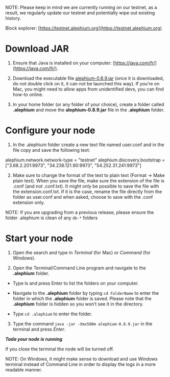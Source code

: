 NOTE: Please keep in mind we are currently running on our testnet, as a result, we regularly update our testnet and potentially wipe out existing history.

Block explorer: [https://testnet.alephium.org](https://testnet.alephium.org)

# Download JAR

1. Ensure that Java is installed on your computer: [https://java.com/fr/](https://java.com/fr/).

2. Download the executable file [alephium-0.8.9.jar](https://github.com/alephium/alephium/releases/download/v0.8.9/alephium-0.8.9.jar) (once it is downloaded, do not double click on it, it can not be launched this way).
If you’re on Mac, you might need to allow apps from unidentified devs, you can find how-to online.

3. In your home folder (or any folder of your choice), create a folder called **.alephium** and move the **alephium-0.8.9.jar** file in the **.alephium** folder.

# Configure your node

1. In the .alephium folder create a new text file named user.conf and in the file copy and save the following text: 

alephium.network.network-type = "testnet"
alephium.discovery.bootstrap = ["3.68.2.201:9973", "34.236.121.90:9973", "54.252.31.241:9973"]


2. Make sure to change the format of the text to plain text (Format -> Make plain text).
When you save the file, make sure the extension of the file is .conf (and not .conf.txt). 
It might only be possible to save the file with the extension.conf.txt. If it is the case, rename the file directly from the folder as user.conf and when asked, choose to save with the .conf extension only.

NOTE: If you are upgrading from a previous release, please ensure the folder .alephium is clean of any `db-*` folders

# Start your node

1. Open the search and type in _Terminal_ (for Mac) or _Command_ (for  Windows).

2. Open the Terminal/Command Line program and navigate to the **.alephium** folder. 

* Type ls and press Enter to list the folders on your computer. 

* Navigate to the **.alephium** folder by typing `cd FolderName` to enter the folder in which the **.alephium** folder is saved. Please note that the **.alephium** folder is hidden so you won’t see it in the directory.

* Type `cd .alephium` to enter the folder.

3. Type the command `java -jar -Xmx500m alephium-0.8.9.jar` in the terminal and press _Enter_. 

_**Tada your node is running**_

If you close the terminal the node will be turned off.

NOTE: On Windows, it might make sense to download and use Windows terminal instead of Command Line in order to display the logs in a more readable manner.
